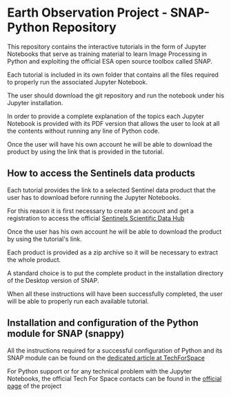 # Earth Observation Project - SNAP-Python Repository

This repository contains the interactive tutorials in the form of Jupyter Notebooks that serve as training material to learn Image Processing in Python and exploiting the official ESA open source toolbox called SNAP.

Each tutorial is included in its own folder that contains all the files required to properly run the associated Jupyter Notebook. 

The user should download the git repository and run the notebook under his Jupyter installation.

In order to provide a complete explanation of the topics each Jupyter Notebook is provided with its PDF version that allows the user to look at all the contents without running any line of Python code.

Once the user will have his own account he will be able to download the product by using the link that is provided in the tutorial.

## How to access the Sentinels data products

Each tutorial provides the link to a selected Sentinel data product that the user has to download before running the Jupyter Notebooks.

For this reason it is first necessary to create an account and get a registration to access the official [Sentinels Scientific Data Hub](https://scihub.copernicus.eu/dhus/#/home)

Once the user has his own account he will be able to download the product by using the tutorial's link.

Each product is provided as a zip archive so it will be necessary to extract the whole product.

A standard choice is to put the complete product in the installation directory of the Desktop version of SNAP.

When all these instructions will have been successfully completed, the user will be able to properly run each available tutorial.

## Installation and configuration of the Python module for SNAP (snappy)

All the instructions required for a successful configuration of Python and its SNAP module can be found on the [dedicated article at TechForSpace](https://www.techforspace.com/missions/sentinels/sentinel-space-imagery-part-1-installing-snap-and-the-python-snappy-module/)

For Python support or for any technical problem with the Jupyter Notebooks, the official Tech For Space contacts can be found in the [official page](https://www.techforspace.com/project/sentinels-earth-observation/) of the project 
